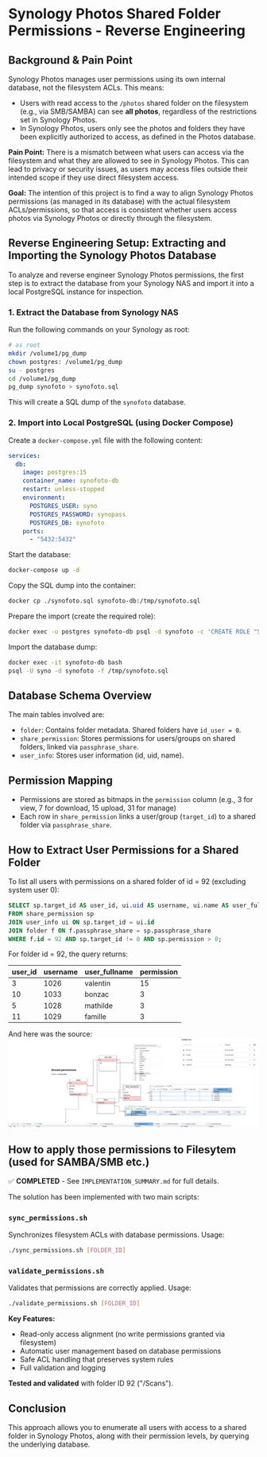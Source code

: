 # Synology Photos Shared Folder Permissions - Reverse Engineering

## Background & Pain Point

Synology Photos manages user permissions using its own internal database, not the filesystem ACLs. This means:

- Users with read access to the `/photos` shared folder on the filesystem (e.g., via SMB/SAMBA) can see **all photos**, regardless of the restrictions set in Synology Photos.
- In Synology Photos, users only see the photos and folders they have been explicitly authorized to access, as defined in the Photos database.

**Pain Point:** There is a mismatch between what users can access via the filesystem and what they are allowed to see in Synology Photos. This can lead to privacy or security issues, as users may access files outside their intended scope if they use direct filesystem access.

**Goal:** The intention of this project is to find a way to align Synology Photos permissions (as managed in its database) with the actual filesystem ACLs/permissions, so that access is consistent whether users access photos via Synology Photos or directly through the filesystem.

## Reverse Engineering Setup: Extracting and Importing the Synology Photos Database

To analyze and reverse engineer Synology Photos permissions, the first step is to extract the database from your Synology NAS and import it into a local PostgreSQL instance for inspection.

### 1. Extract the Database from Synology NAS

Run the following commands on your Synology as root:

```sh
# as root
mkdir /volume1/pg_dump
chown postgres: /volume1/pg_dump
su - postgres
cd /volume1/pg_dump
pg_dump synofoto > synofoto.sql
```

This will create a SQL dump of the `synofoto` database.

### 2. Import into Local PostgreSQL (using Docker Compose)

Create a `docker-compose.yml` file with the following content:

```yaml
services:
  db:
    image: postgres:15
    container_name: synofoto-db
    restart: unless-stopped
    environment:
      POSTGRES_USER: syno
      POSTGRES_PASSWORD: synopass
      POSTGRES_DB: synofoto
    ports:
      - "5432:5432"
```

Start the database:

```sh
docker-compose up -d
```

Copy the SQL dump into the container:

```sh
docker cp ./synofoto.sql synofoto-db:/tmp/synofoto.sql
```

Prepare the import (create the required role):

```sh
docker exec -u postgres synofoto-db psql -d synofoto -c 'CREATE ROLE "SynologyPhotos";'
```

Import the database dump:

```sh
docker exec -it synofoto-db bash
psql -U syno -d synofoto -f /tmp/synofoto.sql
```

## Database Schema Overview

The main tables involved are:

- `folder`: Contains folder metadata. Shared folders have `id_user = 0`.
- `share_permission`: Stores permissions for users/groups on shared folders, linked via `passphrase_share`.
- `user_info`: Stores user information (id, uid, name).

## Permission Mapping

- Permissions are stored as bitmaps in the `permission` column (e.g., 3 for view, 7 for download, 15 upload, 31 for manage)
- Each row in `share_permission` links a user/group (`target_id`) to a shared folder via `passphrase_share`.

## How to Extract User Permissions for a Shared Folder

To list all users with permissions on a shared folder of id = 92 (excluding system user 0):

```sql
SELECT sp.target_id AS user_id, ui.uid AS username, ui.name AS user_fullname, sp.permission
FROM share_permission sp
JOIN user_info ui ON sp.target_id = ui.id
JOIN folder f ON f.passphrase_share = sp.passphrase_share
WHERE f.id = 92 AND sp.target_id != 0 AND sp.permission > 0;
```

For folder id = 92, the query returns:

| user_id | username | user_fullname | permission |
|---------|----------|---------------|------------|
| 3       | 1026     | valentin      | 15         |
| 10      | 1033     | bonzac        | 3          |
| 5       | 1028     | mathilde      | 3          |
| 11      | 1029     | famille       | 3          |

And here was the source:
![Reverse Engineer overview](synofoto.drawio.png)

## How to apply those permissions to Filesytem (used for SAMBA/SMB etc.)

✅ **COMPLETED** - See `IMPLEMENTATION_SUMMARY.md` for full details.

The solution has been implemented with two main scripts:

### `sync_permissions.sh`
Synchronizes filesystem ACLs with database permissions. Usage:
```bash
./sync_permissions.sh [FOLDER_ID]
```

### `validate_permissions.sh` 
Validates that permissions are correctly applied. Usage:
```bash
./validate_permissions.sh [FOLDER_ID]
```

**Key Features:**
- Read-only access alignment (no write permissions granted via filesystem)
- Automatic user management based on database permissions
- Safe ACL handling that preserves system rules
- Full validation and logging

**Tested and validated** with folder ID 92 ("/Scans").

## Conclusion

This approach allows you to enumerate all users with access to a shared folder in Synology Photos, along with their permission levels, by querying the underlying database.